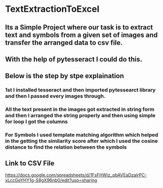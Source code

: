# TextExtractionToExcel
## Its a Simple Project where our task is to extract text and symbols from a given set of images and transfer the arranged data to csv file.
## With the help of pytesseract I could do this.
## Below is the step by stpe explaination
### 1st I installed tesseract and then imported pytessearct library and then I passed every images through.
### All the text present in the images got extracted in string form and then I arranged the string properly and then using simple for loop I got the columns
### For Symbols I used template matching algorithm which helped in the getting the similarity score after which I used the cosine distance to find the relation between the symbols
## Link to CSV File
https://docs.google.com/spreadsheets/d/1FsFHWiz_pbAVEaDzalrPC-xLccGeYHY1g-S8gX96nb0/edit?usp=sharing
